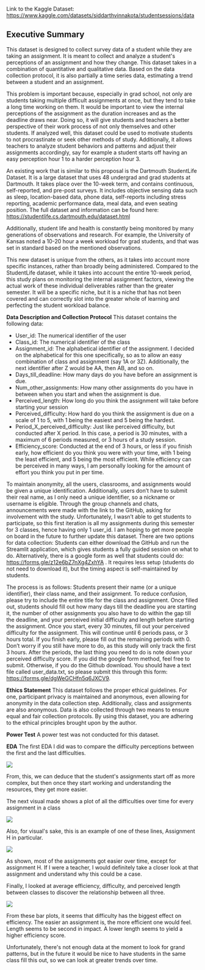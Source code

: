 Link to the Kaggle Dataset: https://www.kaggle.com/datasets/siddarthvinnakota/studentsessions/data

## **Executive Summary**
This dataset is designed to collect survey data of a student while they are taking an assignment. It is meant to collect and analyze a student's perceptions of an assignment and how they change. This dataset takes in a combination of quantitative and qualitative data. Based on the data collection protocol, it is also partially a time series data, estimating a trend between a student and an assignment.


This problem is important because, especially in grad school, not only are students taking multiple difficult assignments at once, but they tend to take a long time working on them. It would be important to view the internal perceptions of the assignment as the duration increases and as the deadline draws near. Doing so, it will give students and teachers a better perspective of their work process of not only themselves and other students. If analyzed well, this dataset could be used to motivate students to not procrastinate or seek other methods of study. Additionally, it allows teachers to analyze student behaviors and patterns and adjust their assignments accordingly, say for example a student starts off having an easy perception hour 1 to a harder perception hour 3.


An existing work that is similar to this proposal is the Dartmouth StudentLife Dataset. It is a large dataset that uses 48 undergrad and grad students at Dartmouth. It takes place over the 10-week term, and contains continuous, self-reported, and pre-post surveys. It includes objective sensing data such as sleep, location-based data, phone data, self-reports including stress reporting, academic performance data, meal data, and even seating position. The full dataset and information can be found here:  https://studentlife.cs.dartmouth.edu/dataset.html


Additionally, student life and health is constantly being monitored by many generations of observations and research. For example, the University of Kansas noted a 10-20 hour a week workload for grad students, and that was set in standard based on the mentioned observations.


This new dataset is unique from the others, as it takes into account more specific instances, rather than broadly being administered. Compared to the StudentLife dataset, while it takes into account the entire 10-week period, this study plans on monitoring the internal assignment factors, viewing the actual work of these individual deliverables rather than the greater semester. It will be a specific niche, but it is a niche that has not been covered and can correctly slot into the greater whole of learning and perfecting the student workload balance. 


**Data Description and Collection Protocol**
This dataset contains the following data:
- User_id: The numerical identifier of the user
- Class_id: The numerical identifier of the class
- Assignment_id: The alphabetical identifier of the assignment. I decided on the alphabetical for this one specifically, so as to allow an easy combination of class and assignment (say 1A or 3Z). Additionally, the next identifier after Z would be AA, then AB, and so on.
- Days_till_deadline: How many days do you have before an assignment is due.
- Num_other_assignments: How many other assignments do you have in between when you start and when the assignment is due. 
- Perceived_length: How long do you think the assignment will take before starting your session
- Perceived_difficulty: How hard do you think the assignment is due on a scale of 1 to 5, with 1 being the easiest and 5 being the hardest.
- Period_X_perceived_difficulty: Just like perceived difficulty, but conducted after X period. In this case, a period is 30 minutes, with a maximum of 6 periods measured, or 3 hours of a study session.
- Efficiency_score: Conducted at the end of 3 hours, or less if you finish early, how efficient do you think you were with your time, with 1 being the least efficient, and 5 being the most efficient. While efficiency can be perceived in many ways, I am personally looking for the amount of effort you think you put in per time.


To maintain anonymity, all the users, classrooms, and assignments would be given a unique identification. Additionally, users don’t have to submit their real name, as I only need a unique identifier, so a nickname or username is eligible. Through the group channels and chats,  announcements were made with the link to the GitHub, asking for involvement with the study. Unfortunately, I wasn’t able to get students to participate, so this first iteration is all my assignments during this semester for 3 classes, hence having only 1 user_id. I am hoping to get more people on board in the future to further update this dataset. There are two options for data collection: Students can either download the GitHub and run the Streamlit application, which gives students a fully guided session on what to do. Alternatively, there is a google form as well that students could do: https://forms.gle/z12e6bZ7nXg4ZxhYA . It requires less setup (students do not need to download it), but the timing aspect is self-maintained by students.


The process is as follows: Students present their name (or a unique identifier), their class name, and their assignment. To reduce confusion, please try to include the entire title for the class and assignment. Once filled out, students should fill out how many days till the deadline you are starting it, the number of other assignments you also have to do within the gap till the deadline, and your perceived initial difficulty  and length before starting the assignment. Once you start, every 30 minutes, fill out your perceived difficulty for the assignment. This will continue until 6 periods pass, or 3 hours total. If you finish early, please fill out the remaining periods with 0. Don’t worry if you still have more to do, as this study will only track the first 3 hours. After the periods, the last thing you need to do is note down your perceived difficulty score. If you did the google form method, feel free to submit. Otherwise, if you do the Github download. You should have a text file called user_data.txt, so please submit this through this form: https://forms.gle/dgWeGCHfn5q6JXCV9.


**Ethics Statement**
This dataset follows the proper ethical guidelines. For one, participant privacy is maintained and anonymous, even allowing for anonymity in the data collection step. Additionally, class and assignments are also anonymous. Data is also collected through two means to ensure equal and fair collection protocols. By using this dataset, you are adhering to the ethical principles brought upon by the author.


**Power Test**
A power test was not conducted for this dataset.

**EDA**
The first EDA I did was to compare the difficulty perceptions between the first and the last difficulties.

![](https://www.googleapis.com/download/storage/v1/b/kaggle-user-content/o/inbox%2F6645567%2F1eccb9720443f34dcd1878dcb37847b6%2Finitfinal.png?generation=1732579035766704&alt=media)

From, this, we can deduce that the student's assignments start off as more complex, but then once they start working and understanding the resources, they get more easier. 

The next visual made shows a plot of all the difficulties over time for every assignment in a class

![](https://www.googleapis.com/download/storage/v1/b/kaggle-user-content/o/inbox%2F6645567%2Fc371c2e156405a6faa782434b4cd2629%2Fdiff_all.png?generation=1732579458056969&alt=media)

Also, for visual's sake, this is an example of one of these lines, Assignment H in particular.

![](https://www.googleapis.com/download/storage/v1/b/kaggle-user-content/o/inbox%2F6645567%2F74dbb855e5b2d62d69eddb44f6798a54%2Fdiff_h.png?generation=1732579791186206&alt=media)

As shown, most of the assignments got easier over time, except for assignment H. If I were a teacher, I would definitely take a closer look at that assignment and understand why this could be a case.

Finally, I looked at average efficiency, difficulty, and perceived length between classes to discover the relationship between all three.

![](https://www.googleapis.com/download/storage/v1/b/kaggle-user-content/o/inbox%2F6645567%2F66bc9b07678722a090bcd1128c83594e%2Fefficiency.png?generation=1732580737410811&alt=media)

From these bar plots, it seems that difficulty has the biggest effect on efficiency. The easier an assignment is, the more efficient one would feel. Length seems to be second in impact. A lower length seems to yield a higher efficiency score.

Unfortunately, there's not enough data at the moment to look for grand patterns, but in the future it would be nice to have students in the same class fill this out, so we can look at greater trends over time.
